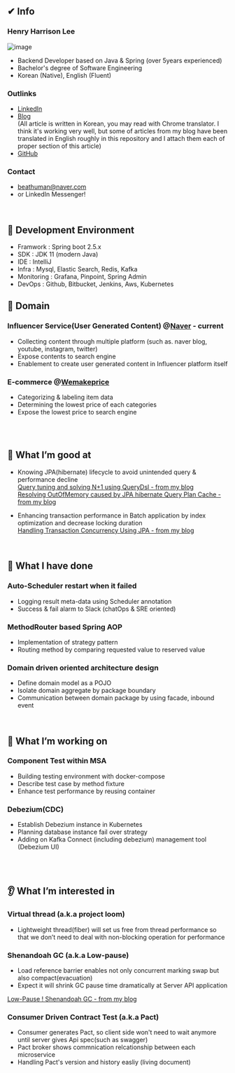 ## ✔ Info 

### Henry Harrison Lee 
![image](https://user-images.githubusercontent.com/51354965/172858000-9967e637-cf3f-43f7-9fb7-615a0dbd2799.png)
- Backend Developer based on Java & Spring (over 5years experienced)
- Bachelor's degree of Software Engineering
- Korean (Native), English (Fluent)

### Outlinks

- [LinkedIn](https://www.linkedin.com/in/heeyeon-lee-61763a190/)
- [Blog](https://velog.io/@recordsbeat) <br>
(All article is written in Korean, you may read with Chrome translator. I think it's working very well, but some of articles from my blog have been translated in English roughly in this repository and I attach them each of proper section of this article)
- [GitHub](https://github.com/recordsbeat)

### Contact
- beathuman@naver.com
- or LinkedIn Messenger!

<br>

## 🔨 Development Environment 
- Framwork : Spring boot 2.5.x
- SDK : JDK 11 (modern Java)
- IDE : IntelliJ
- Infra : Mysql, Elastic Search, Redis, Kafka
- Monitoring : Grafana, Pinpoint, Spring Admin
- DevOps : Github, Bitbucket, Jenkins, Aws, Kubernetes 


## 🧱 Domain 
### Influencer Service(User Generated Content) @[Naver](https://influencercenter.naver.com) - current
- Collecting content through multiple platform (such as. naver blog, youtube, instagram, twitter)
- Expose contents to search engine
- Enablement to create user generated content in Influencer platform itself


### E-commerce @[Wemakeprice](https://wemakeprice.com)
- Categorizing & labeling item data
- Determining the lowest price of each categories
- Expose the lowest price to search engine


<br><br>



## 💪 What I’m good at

- Knowing JPA(hibernate) lifecycle to avoid unintended query & performance decline <br>
[Query tuning and solving N+1 using QueryDsl - from my blog](https://github.com/recordsbeat/resume-eng/blob/a275fd280ca51d9c9df37c48a34e57ebff157ff4/Query%20tuning%20and%20solving%20N+1%20using%20QueryDsl.md) <br>
[Resolving OutOfMemory caused by JPA hibernate Query Plan Cache - from my blog](https://github.com/recordsbeat/resume-eng/blob/a275fd280ca51d9c9df37c48a34e57ebff157ff4/Resolving%20OutOfMemory%20caused%20by%20JPA%20hibernate%20Query%20Plan%20Cache.md) 

- Enhancing transaction performance in Batch application by index optimization and decrease locking duration <br>
[Handling Transaction Concurrency Using JPA - from my blog](https://github.com/recordsbeat/resume-eng/blob/a275fd280ca51d9c9df37c48a34e57ebff157ff4/Handling%20Transaction%20Concurrency%20Using%20JPA.md) <br>

<br>


## 📝 What I have done

### Auto-Scheduler restart when it failed
- Logging result meta-data using Scheduler annotation 
- Success & fail alarm to Slack (chatOps & SRE oriented)

### MethodRouter based Spring AOP
- Implementation of strategy pattern 
- Routing method by comparing requested value to reserved value

### Domain driven oriented architecture design
- Define domain model as a POJO
- Isolate domain aggregate by package boundary
- Communication between domain package by using facade, inbound event


<br>


## 📑 What I’m working on

### Component Test within MSA
- Building testing environment with docker-compose 
- Describe test case by method fixture
- Enhance test performance by reusing container 

### Debezium(CDC)
- Establish Debezium instance in Kubernetes
- Planning database instance fail over strategy
- Adding on Kafka Connect (including debezium) management tool (Debezium UI)


<br><br>


## 👂 What I’m interested in

### Virtual thread (a.k.a project loom) 
- Lightweight thread(fiber) will set us free from thread performance so that we don’t need to deal with non-blocking operation for performance

### Shenandoah GC (a.k.a Low-pause)
- Load reference barrier enables not only concurrent marking swap but also compact(evacuation) 
- Expect it will shrink GC pause time dramatically at Server API application

[Low-Pause ! Shenandoah GC - from my blog](https://github.com/recordsbeat/resume-eng/blob/a275fd280ca51d9c9df37c48a34e57ebff157ff4/Low-Pause%20!%20Shenandoah%20GC.md) <br>

### Consumer Driven Contract Test (a.k.a Pact)
- Consumer generates Pact, so client side won't need to wait anymore until server gives Api spec(such as swagger)
- Pact broker shows commnication relcationship between each microservice
- Handling Pact's version and history easliy (living document)


